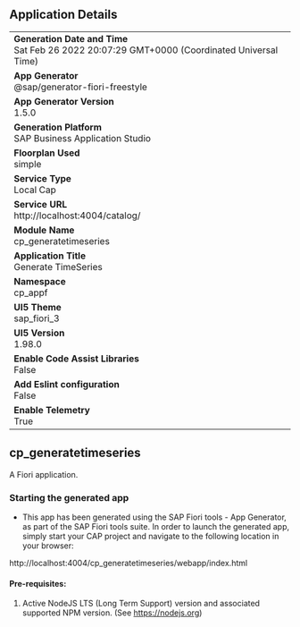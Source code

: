 ## Application Details
|               |
| ------------- |
|**Generation Date and Time**<br>Sat Feb 26 2022 20:07:29 GMT+0000 (Coordinated Universal Time)|
|**App Generator**<br>@sap/generator-fiori-freestyle|
|**App Generator Version**<br>1.5.0|
|**Generation Platform**<br>SAP Business Application Studio|
|**Floorplan Used**<br>simple|
|**Service Type**<br>Local Cap|
|**Service URL**<br>http://localhost:4004/catalog/
|**Module Name**<br>cp_generatetimeseries|
|**Application Title**<br>Generate TimeSeries|
|**Namespace**<br>cp_appf|
|**UI5 Theme**<br>sap_fiori_3|
|**UI5 Version**<br>1.98.0|
|**Enable Code Assist Libraries**<br>False|
|**Add Eslint configuration**<br>False|
|**Enable Telemetry**<br>True|

## cp_generatetimeseries

A Fiori application.

### Starting the generated app

-   This app has been generated using the SAP Fiori tools - App Generator, as part of the SAP Fiori tools suite.  In order to launch the generated app, simply start your CAP project and navigate to the following location in your browser:

http://localhost:4004/cp_generatetimeseries/webapp/index.html

#### Pre-requisites:

1. Active NodeJS LTS (Long Term Support) version and associated supported NPM version.  (See https://nodejs.org)


